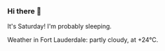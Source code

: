 ### Hi there :wave:

It's Saturday! I'm probably sleeping.

Weather in Fort Lauderdale: partly cloudy, at +24°C.
